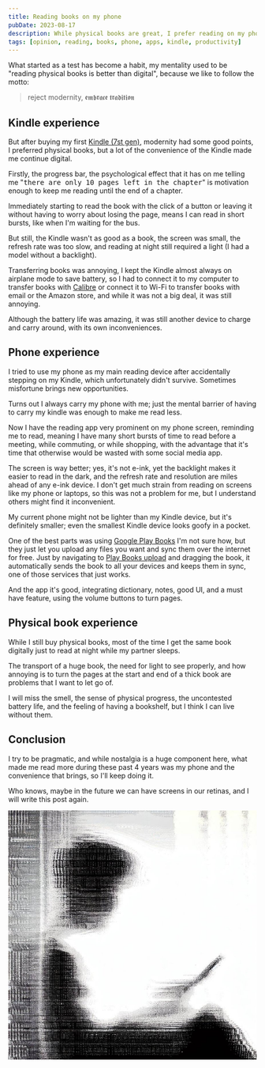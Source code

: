 ```yaml
---
title: Reading books on my phone
pubDate: 2023-08-17
description: While physical books are great, I prefer reading on my phone
tags: [opinion, reading, books, phone, apps, kindle, productivity]
---
```


What started as a test has become a habit, my mentality used to be "reading physical books is better than digital", because we like to follow the motto:

> reject modernity, 𝖊𝖒𝖇𝖗𝖆𝖈𝖊 𝖙𝖗𝖆𝖉𝖎𝖙𝖎𝖔𝖓

## Kindle experience

But after buying my first [Kindle (7st gen)](https://www.amazon.com/Kindle-Paperwhite-reader-Previous-Generation/dp/B00QJE3MGU), modernity had some good points, I preferred physical books, but a lot of the convenience of the Kindle made me continue digital.

Firstly, the progress bar, the psychological effect that it has on me telling me "<tt>there are only 10 pages left in the chapter</tt>" is motivation enough to keep me reading until the end of a chapter.

Immediately starting to read the book with the click of a button or leaving it without having to worry about losing the page, means I can read in short bursts, like when I'm waiting for the bus.

But still, the Kindle wasn't as good as a book, the screen was small, the refresh rate was too slow, and reading at night still required a light (I had a model without a backlight).

Transferring books was annoying, I kept the Kindle almost always on airplane mode to save battery, so I had to connect it to my computer to transfer books with [Calibre](https://calibre-ebook.com/) or connect it to Wi-Fi to transfer books with email or the Amazon store, and while it was not a big deal, it was still annoying.

Although the battery life was amazing, it was still another device to charge and carry around, with its own inconveniences.

## Phone experience

I tried to use my phone as my main reading device after accidentally stepping on my Kindle, which unfortunately didn't survive. Sometimes misfortune brings new opportunities.

Turns out I always carry my phone with me; just the mental barrier of having to carry my kindle was enough to make me read less.

Now I have the reading app very prominent on my phone screen, reminding me to read, meaning I have many short bursts of time to read before a meeting, while commuting, or while shopping, with the advantage that it's time that otherwise would be wasted with some social media app.

The screen is way better; yes, it's not e-ink, yet the backlight makes it easier to read in the dark, and the refresh rate and resolution are miles ahead of any e-ink device. I don't get much strain from reading on screens like my phone or laptops, so this was not a problem for me, but I understand others might find it inconvenient.

My current phone might not be lighter than my Kindle device, but it's definitely smaller; even the smallest Kindle device looks goofy in a pocket.

One of the best parts was using [Google Play Books](https://play.google.com/store/books?hl=en&gl=US) I'm not sure how, but they just let you upload any files you want and sync them over the internet for free. Just by navigating to [Play Books upload](https://play.google.com/books/uploads) and dragging the book, it automatically sends the book to all your devices and keeps them in sync, one of those services that just works.

And the app it's good, integrating dictionary, notes, good UI, and a must have feature, using the volume buttons to turn pages.

## Physical book experience

While I still buy physical books, most of the time I get the same book digitally just to read at night while my partner sleeps.

The transport of a huge book, the need for light to see properly, and how annoying is to turn the pages at the start and end of a thick book are problems that I want to let go of.

I will miss the smell, the sense of physical progress, the uncontested battery life, and the feeling of having a bookshelf, but I think I can live without them.

## Conclusion

I try to be pragmatic, and while nostalgia is a huge component here, what made me read more during these past 4 years was my phone and the convenience that brings, so I'll keep doing it.

Who knows, maybe in the future we can have screens in our retinas, and I will write this post again.

![Abstract dithered image representing a person reading on the phone](./reading-on-phone.jpg)
